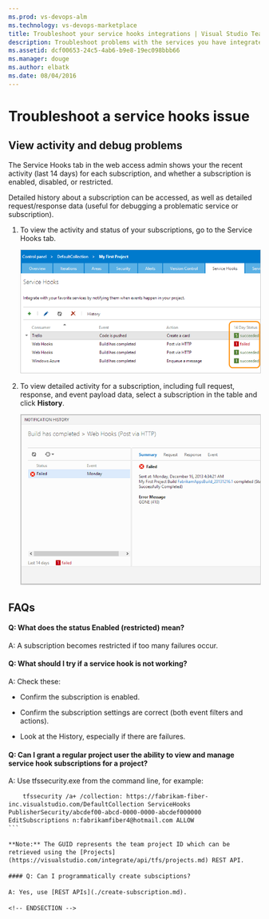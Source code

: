 ```yaml
---
ms.prod: vs-devops-alm
ms.technology: vs-devops-marketplace
title: Troubleshoot your service hooks integrations | Visual Studio Team Services
description: Troubleshoot problems with the services you have integrated with your VSTS account
ms.assetid: dcf00653-24c5-4ab6-b9e8-19ec098bbb66
ms.manager: douge
ms.author: elbatk
ms.date: 08/04/2016
---
```


# Troubleshoot a service hooks issue

## View activity and debug problems

The Service Hooks tab in the web access admin shows your the recent activity (last 14 days)
for each subscription, and whether a subscription is enabled, disabled, or restricted.

Detailed history about a subscription can be accessed,
as well as detailed request/response data
(useful for debugging a problematic service or subscription).

1. To view the activity and status of your subscriptions,
go to the Service Hooks tab. 

   <img alt="View the activity" src="./_img/troubleshoot/service-hooks.png" style="border: 1px solid #CCCCCC" />

2. To view detailed activity for a subscription, including full request, response,
and event payload data, select a subscription in the table and click **History**.

   <img alt="View detailed activity for a subscriptions" src="./_img/troubleshoot/detailed-activity.png" style="border: 1px solid #CCCCCC" />

## FAQs

<!-- BEGINSECTION class="m-qanda" -->

#### Q: What does the status Enabled (restricted) mean? 

A: A subscription becomes restricted if too many failures occur.

#### Q: What should I try if a service hook is not working? 

A: Check these:

- Confirm the subscription is enabled.

- Confirm the subscription settings are correct (both event filters and actions).

- Look at the History, especially if there are failures.

#### Q: Can I grant a regular project user the ability to view and manage service hook subscriptions for a project? 

A: Use tfssecurity.exe from the command line, for example:

````
    tfssecurity /a+ /collection: https://fabrikam-fiber-inc.visualstudio.com/DefaultCollection ServiceHooks PublisherSecurity/abcdef00-abcd-0000-0000-abcdef000000 EditSubscriptions n:fabrikamfiber4@hotmail.com ALLOW
```

**Note:** The GUID represents the team project ID which can be retrieved using the [Projects](https://visualstudio.com/integrate/api/tfs/projects.md) REST API.

#### Q: Can I programmatically create subsciptions? 

A: Yes, use [REST APIs](./create-subscription.md).

<!-- ENDSECTION -->